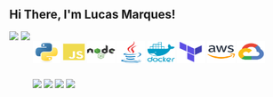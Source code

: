 ## Hi There, I'm Lucas Marques!
<div align="center">
  <img style="float: left; margin-right: 5px; height: 150px;" src="https://github-readme-stats.vercel.app/api?username=lucaasgaabriel&show_icons=true&theme=dracula&include_all_commits=true&count_private=true"/>
  <img style="float: left; margin-right: 5px; height: 150px;" src="https://github-readme-stats.vercel.app/api/top-langs/?username=lucaasgaabriel&layout=compact&langs_count=7&theme=dracula"/>
</div>
<div style="display: inline_block"><br>
  <img align="center" alt="Lucas-Python" height="40" width="50" src="https://raw.githubusercontent.com/devicons/devicon/master/icons/python/python-original.svg">
  <img align="center" alt="Lucas-Js" height="30" width="40" src="https://raw.githubusercontent.com/devicons/devicon/master/icons/javascript/javascript-plain.svg">
  <img align="center" alt="Lucas-Node" height="40" width="50" src="https://raw.githubusercontent.com/devicons/devicon/refs/heads/master/icons/nodejs/nodejs-original-wordmark.svg">
  <img align="center" alt="Lucas-Java" height="40" width="50" src="https://raw.githubusercontent.com/devicons/devicon/refs/heads/master/icons/java/java-original.svg">
  <img align="center" alt="Lucas-Docker" height="40" width="50" src="https://raw.githubusercontent.com/devicons/devicon/refs/heads/master/icons/docker/docker-plain-wordmark.svg">
  <img align="center" alt="Lucas-Terraform" height="40" width="50" src="https://raw.githubusercontent.com/devicons/devicon/refs/heads/master/icons/terraform/terraform-original.svg">
  <img align="center" alt="Lucas-AWS" height="40" width="50" src="https://raw.githubusercontent.com/devicons/devicon/refs/heads/master/icons/amazonwebservices/amazonwebservices-original-wordmark.svg">
  <img align="center" alt="Lucas-GCP" height="40" width="50" src="https://raw.githubusercontent.com/devicons/devicon/refs/heads/master/icons/googlecloud/googlecloud-original.svg">
</div>
  
  ##
 
<div> 
  <a href="https://instagram.com/lucaasgaabriel" target="_blank"><img src="https://img.shields.io/badge/-Instagram-%23E4405F?style=for-the-badge&logo=instagram&logoColor=white" target="_blank"></a>
  <a href = "mailto:contato.lucasmarquesdev@gmail.com"><img src="https://img.shields.io/badge/Microsoft_Outlook-0078D4?style=for-the-badge&logo=microsoft-outlook&logoColor=white"></a>
  <a href="https://profile.codersrank.io/user/lucaasgaabriel/" target="_blank"><img src="https://img.shields.io/badge/CodersRank-67A4AC?&color=282A36&style=for-the-badge&logo=CodersRank&logoColor=white" target="_blank"></a>
  <a href="https://www.linkedin.com/in/lucaasgaabriel14/" target="_blank"><img src="https://img.shields.io/badge/-LinkedIn-%230077B5?style=for-the-badge&logo=linkedin&logoColor=white" target="_blank"></a> 
</div>
